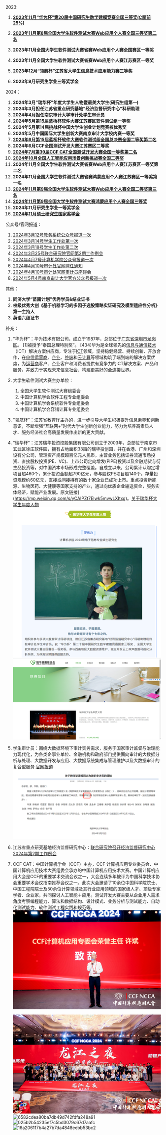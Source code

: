 2023:

1. **[2023年11月“华为杯”第20届中国研究生数学建模竞赛全国三等奖(C题前25%)](https://cpipc.acge.org.cn//cw/detail/4/2c9080158aee323f018c0b4b1fdf71ff)**

2. **[2023年11月第8届全国大学生软件测试大赛Web应用个人赛全国三等奖第二名](http://www.mooctest.org/#/home/news?id=127)**

3. **2023年11月全国大学生软件测试大赛省赛Web应用个人赛全国赛区一等奖**

4. **2023年11月全国大学生软件测试大赛省赛Web应用个人赛江苏赛区一等奖**

5. **2023年12月“领航杯”江苏省大学生信息技术应用能力赛三等奖**

6. **2023年9月研究生学业三等奖学金**

2024：

1. **2024年3月"瑞华杯"年度大学生人物暨最美大学生(研究生组第一)**
1. **2024年3月担任江苏省重点研究基地"经济监督研究中心"科研助理**
1. **2024年4月担任南京审计大学审计处学生审计员**
1. **2024年5月第15届蓝桥杯软件大赛江苏赛区软件测试组一等奖**
1. **2024年5月第14届挑战杯中国大学生创业计划竞赛校优秀奖**
1. **2024年5月中国国际大学生创新大赛南京审计大学校内赛一等奖**
1. **[2024年6月第15届蓝桥杯软件大赛软件测试组全国总决赛全国二等奖第二名](https://dasai.lanqiao.cn/notices/1636)**
1. **2024年6月CCF全国测试开发大赛江苏赛区二等奖**
1. **[2024年7月第39届CCF CAT全国测试开发大赛全国一等奖第二名]()**
1. **[2024年10月全国人工智能应用场景创新挑战赛全国二等奖]()**
1. **2024年11月全国大学生软件测试大赛省赛Web应用个人赛江苏赛区一等奖第二名**
1. **2024年11月全国大学生软件测试大赛省赛鸿蒙应用个人赛江苏赛区一等奖第一名**
1. **[2024年11月第9届全国大学生软件测试大赛Web应用个人赛全国二等奖第三名](http://www.mooctest.org/#/home/news?id=159)**
1. **[2024年11月第9届全国大学生软件测试大赛鸿蒙应用个人赛全国三等奖](http://www.mooctest.org/#/home/news?id=159)**
1. **2024年11月研究生学业一等奖学金**
1. **[2024年11月硕士研究生国家奖学金]()**

公众号/官网报道：

1. [2024年3月12号教务系统公众号报道一次](https://mp.weixin.qq.com/s/hKrirpjQrYH_IcoT9nYnrA?poc_token=HKKCN2ajewIMrXKk-2kkCQrITvWFEGef1rD6m673)
2. [2024年3月14号学生工作处第一次](https://xgc.nau.edu.cn/2024/0314/c3439a126090/page.htm)
3. [2024年3月18号学生工作处第二次](https://xgc.nau.edu.cn/2024/0318/c3439a126323/page.htm)
4. [2024年3月25号联合研究院官网第2期工作例会](https://jri.nau.edu.cn/2024/0325/c10286a126700/page.htm)
5. [2024年4月7号计算机学院公众号报道一次](https://mp.weixin.qq.com/s/101BBOmEMiIHJfr95c1fkQ)
6. [2024年4月10号审计处官网聘任通知](https://sjc.nau.edu.cn/2024/0410/c3418a127887/page.htm)
7. [2024年4月10号审计处官网审计员座谈会](https://sjc.nau.edu.cn/2024/0410/c3423a127883/page.htm)
8. [2024年5月4号南京审计大学官方公众号报道一次](https://mp.weixin.qq.com/s/yCAIPZt7EIwk5mvwLXItxg)


其他：

1. **同济大学“苗圃计划”优秀学员&结业证书**
1. **校级优秀大创《基于机器学习的多因子选股策略实证研究及模型适应性分析》第一主持人**
1. **英语六级证书**





补充：

1. "华为杯"：华为技术有限公司，成立于1987年，总部位于[广东省](https://baike.baidu.com/item/广东省/132473?fromModule=lemma_inlink)[深圳市](https://baike.baidu.com/item/深圳市/11044365?fromModule=lemma_inlink)[龙岗区](https://baike.baidu.com/item/龙岗区/4165824?fromModule=lemma_inlink)。 [1]被授予“泰国总理特别奖”。 [434]华为是全球领先的[信息与通信技术](https://baike.baidu.com/item/信息与通信技术/18492416?fromModule=lemma_inlink)（ICT）解决方案供应商，专注于[ICT](https://baike.baidu.com/item/ICT/32270?fromModule=lemma_inlink)领域，坚持稳健经营、持续创新、开放合作，在[电信运营商](https://baike.baidu.com/item/电信运营商/10694548?fromModule=lemma_inlink)、[企业](https://baike.baidu.com/item/企业/707680?fromModule=lemma_inlink)、[终端](https://baike.baidu.com/item/终端/15634871?fromModule=lemma_inlink)和[云计算](https://baike.baidu.com/item/云计算/9969353?fromModule=lemma_inlink)等领域构筑了端到端的解决方案优势，为[运营商](https://baike.baidu.com/item/运营商/4530550?fromModule=lemma_inlink)客户、企业客户和消费者提供有竞争力的ICT解决方案、产品和服务，并致力于实现未来信息社会、构建更美好的全连接世界。

2. 大学生软件测试大赛主办单位：
   1. 全国大学生软件测试大赛组委会
   2. 中国计算机学会软件工程专业组委会
   3. 中国计算机学会系统软件专业组委会
   4. 中国计算机学会容错计算专业组委会

3. "领航杯"：江苏省教育厅主办的，进一步引导大学生积极提升信息素养和创新意识，不断增强“互联网+”时代大学生创新创业能力，努力为培养高素质人才、服务经济社会高质量发展作出新的更大贡献。

4. "瑞华杯"：江苏瑞华投资控股集团有限公司创立于2003年，总部位于南京市玄武区徐庄软件园，拥有占地面积33亩的瑞华投创园，并在香港、广州和深圳设有分公司，管理资产规模超百亿元人民币，主营业务包括证券流通市场投资、直接股权投资(PE、VC)、上市公司定向增发(PIPE)投资以及金融期货与衍生品投资等，对中国资本市场形成完整覆盖。自成立以来，公司累计认购定增项目超460个，累计投资金额超790亿元，参与股权PE项目超140个，存量投资规模约60亿元，直接或间接持有的数十家企业已成功上市。重点投资新能源、生物医药、大健康等国家支持的产业，通过向优质企业输送资金，服务实体经济，赋能产业发展。原文链接](https://mp.weixin.qq.com/s/yCAIPZt7EIwk5mvwLXItxg)。[关于瑞华杯大学生年度人物](https://www.jsrh-foundation.org.cn/project/detail/PRO20211018144806097029)![image-20240504182424436](README.assets/image-20240504182424436.png)![image-20240428185212772](README.assets/image-20240428185212772.png)

5. 学生审计员：围绕大数据环境下审计实务需求，服务于国家审计监督与治理能力现代化，为各类企事业单位、金融机构和政府部门提供面向审计的大数据分析与处理、大数据开发与应用、大数据系统集成与管理维护以及大数据审计的复合型服务 [官网报道](https://sjc.nau.edu.cn/2024/0410/c3418a127887/page.htm)![image-20240428184118409](README.assets/image-20240428184118409.png)

6. 江苏省重点研究基地经济监督研究中心：[联合研究院召开经济监督研究中心 2024年第2期工作例会](https://jri.nau.edu.cn/2024/0325/c10286a126700/page.htm) 

7. CCF CAT：中国计算机学会（CCF）主办，CCF 计算机应用专业委员会、中国计算机应用技术大赛组委会承办的中国计算机应用技术大赛。中国计算机应用大会是CCF的重要学术交流会议之一，大会连续多年被评为中国科学技术协会重要学术会议指南推荐会议之一。此次大会邀请了10余位中国科学院院士、中国工程院院士及50余位计算领域及其行业应用领域的国家级人才、顶级专家学者、企业家，共同探讨人工智能＋应用。测试开发大赛主要从企业用人需求角度考察编程能力、算法和数据结构、设计模式、业务分析与测试能力、自动化测试能力、软件测试工程实践和规范等。![7c16f241e65cdf54955f0eea37452c3](README.assets/7c16f241e65cdf54955f0eea37452c3.jpg)

   ![801d24f601f7d321123c5b5bfe267a8](README.assets/801d24f601f7d321123c5b5bfe267a8.jpg)![6582cdea80ba7db49d742fdfa248a91](README.assets/6582cdea80ba7db49d742fdfa248a91.jpg)![025b2b54235ef7c5bd3079c67d7aafc](README.assets/025b2b54235ef7c5bd3079c67d7aafc.jpg)![16a206117b4a27b7da4848eebb53bc2](README.assets/16a206117b4a27b7da4848eebb53bc2.jpg)